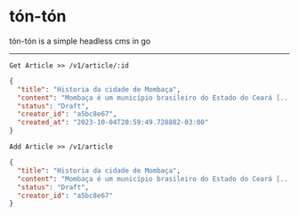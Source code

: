 # tón-tón
tón-tón is a simple headless cms in go

---

`Get Article >> /v1/article/:id`
```json
{
  "title": "Historia da cidade de Mombaça",
  "content": "Mombaça é um município brasileiro do Estado do Ceará [...]",
  "status": "Draft",
  "creator_id": "a5bc8e67",
  "created_at": "2023-10-04T20:59:49.728882-03:00"
}
```

`Add Article >> /v1/article`
```json
{
  "title": "Historia da cidade de Mombaça",
  "content": "Mombaça é um município brasileiro do Estado do Ceará [...]",
  "status": "Draft",
  "creator_id": "a5bc8e67"
}
```
